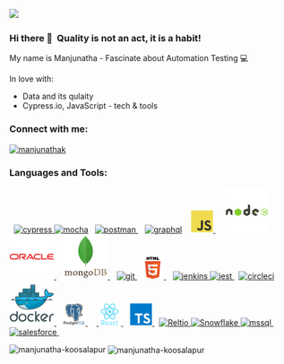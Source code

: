 ![](https://komarev.com/ghpvc/?username=manjunatha-koosalapur&color=brightgreen)

### Hi there 👋  Quality is not an act, it is a habit!                                            
My name is Manjunatha - Fascinate about Automation Testing 💻

In love with:
- Data and its qulaity
- Cypress.io, JavaScript - tech & tools 

<!-- [![Anurag's GitHub stats](https://github-readme-stats.vercel.app/api?username=manjunatha-koosalapur)](https://github.com/anuraghazra/github-readme-stats) -->
<!-- https://rahuldkjain.github.io/gh-profile-readme-generator/ -->

<h3 align="left">Connect with me:</h3><p align="left"><a href="https://linkedin.com/in/manjunathak" target="blank"><img align="center" src="https://raw.githubusercontent.com/rahuldkjain/github-profile-readme-generator/master/src/images/icons/Social/linked-in-alt.svg" alt="manjunathak" height="40" width="40" /></a>
</p>
<h3 align="left">Languages and Tools:</h3>
<p align="left"> 
<a href="https://www.cypress.io" target="_blank" rel="noreferrer"> <img src="https://raw.githubusercontent.com/simple-icons/simple-icons/6e46ec1fc23b60c8fd0d2f2ff46db82e16dbd75f/icons/cypress.svg" alt="cypress" width="60" height="60"/> </a> 
<a href="https://mochajs.org" target="_blank" rel="noreferrer"> <img src="https://www.vectorlogo.zone/logos/mochajs/mochajs-icon.svg" alt="mocha" width="40" height="40"/></a>  
<a href="https://postman.com" target="_blank" rel="noreferrer"> <img src="https://www.vectorlogo.zone/logos/getpostman/getpostman-icon.svg" alt="postman" width="40" height="40"/> </a>  
<a href="https://graphql.org" target="_blank" rel="noreferrer"> <img src="https://www.vectorlogo.zone/logos/graphql/graphql-icon.svg" alt="graphql" width="40" height="40"/></a>   
<a href="https://developer.mozilla.org/en-US/docs/Web/JavaScript" target="_blank" rel="noreferrer"> <img src="https://raw.githubusercontent.com/devicons/devicon/master/icons/javascript/javascript-original.svg" alt="javascript" width="40" height="40"/> </a>   
<a href="https://js.org" target="_blank" rel="noreferrer"> <img src="https://raw.githubusercontent.com/devicons/devicon/master/icons/nodejs/nodejs-original-wordmark.svg" alt="nodejs" width="80" height="80"/> </a> 
<a href="https://www.oracle.com/" target="_blank" rel="noreferrer"> <img src="https://raw.githubusercontent.com/devicons/devicon/master/icons/oracle/oracle-original.svg" alt="oracle" width="80" height="80"/> </a>  
<a href="https://www.mongodb.com/" target="_blank" rel="noreferrer"> <img src="https://raw.githubusercontent.com/devicons/devicon/master/icons/mongodb/mongodb-original-wordmark.svg" alt="mongodb" width="80" height="80"/> </a>  
<a href="https://git-scm.com/" target="_blank" rel="noreferrer"> <img src="https://www.vectorlogo.zone/logos/git-scm/git-scm-icon.svg" alt="git" width="80" height="80"/> </a> 
<a href="https://www.w3.org/html/" target="_blank" rel="noreferrer"> <img src="https://raw.githubusercontent.com/devicons/devicon/master/icons/html5/html5-original-wordmark.svg" alt="html5" width="40" height="40"/> </a>  
<a href="https://www.jenkins.io" target="_blank" rel="noreferrer"> <img src="https://www.vectorlogo.zone/logos/jenkins/jenkins-icon.svg" alt="jenkins" width="40" height="40"/> </a> <a href="https://jestjs.io" target="_blank" rel="noreferrer"> <img src="https://www.vectorlogo.zone/logos/jestjsio/jestjsio-icon.svg" alt="jest" width="40" height="40"/> </a> 
<a href="https://circleci.com" target="_blank" rel="noreferrer"> <img src="https://www.vectorlogo.zone/logos/circleci/circleci-icon.svg" alt="circleci" width="80" height="80"/> </a> <a href="https://www.docker.com/" target="_blank" rel="noreferrer"> <img src="https://raw.githubusercontent.com/devicons/devicon/master/icons/docker/docker-original-wordmark.svg" alt="docker" width="80" height="80"/> </a>  
<a href="https://www.postgresql.org" target="_blank" rel="noreferrer"> <img src="https://raw.githubusercontent.com/devicons/devicon/master/icons/postgresql/postgresql-original-wordmark.svg" alt="postgresql" width="40" height="40"/> </a>    <a href="https://reactjs.org/" target="_blank" rel="noreferrer"> <img src="https://raw.githubusercontent.com/devicons/devicon/master/icons/react/react-original-wordmark.svg" alt="react" width="40" height="40"/> </a>   
<a href="https://www.typescriptlang.org/" target="_blank" rel="noreferrer"> <img src="https://raw.githubusercontent.com/devicons/devicon/master/icons/typescript/typescript-original.svg" alt="typescript" width="40" height="40"/> </a> 
<a href="https://www.reltio.com/" target="_blank" rel="noreferrer"> <img src="https://raw.githubusercontent.com/simple-icons/simple-icons/123333/icons/reltio.svg" alt="Reltio" width="80" height="80"/> </a>
<a href="https://www.snowflake.com/en/" target="_blank" rel="noreferrer"> <img src="https://www.vectorlogo.zone/logos/snowflake/snowflake-ar21.svg" alt="Snowflake" width="100" height="100"/> </a>
<a href="https://www.microsoft.com/en-us/sql-server" target="_blank" rel="noreferrer"> <img src="https://www.svgrepo.com/show/303229/microsoft-sql-server-logo.svg" alt="mssql" width="80" height="80"/> </a>  <a href="https://www.salesforce.com/" target="_blank" rel="noreferrer"> <img src="https://www.vectorlogo.zone/logos/salesforce/salesforce-ar21.svg" alt="salesforce" width="80" height="80"/> </a> 
 
  
  
</p>

<p><img align="left" src="https://github-readme-stats.vercel.app/api/top-langs?username=manjunatha-koosalapur&show_icons=true&locale=en&layout=compact" alt="manjunatha-koosalapur" /></p>


<p>&nbsp;<img align="center" src="https://github-readme-stats.vercel.app/api?username=manjunatha-koosalapur&show_icons=true&locale=en" alt="manjunatha-koosalapur" /></p>
